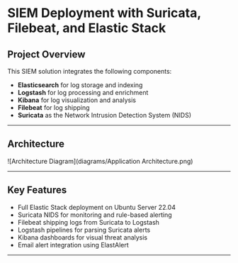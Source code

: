 # SIEM Deployment with Suricata, Filebeat, and Elastic Stack

## Project Overview

This SIEM solution integrates the following components:

- **Elasticsearch** for log storage and indexing  
- **Logstash** for log processing and enrichment  
- **Kibana** for log visualization and analysis  
- **Filebeat** for log shipping  
- **Suricata** as the Network Intrusion Detection System (NIDS)

---

## Architecture

![Architecture Diagram](diagrams/Application Architecture.png)

---

## Key Features

- Full Elastic Stack deployment on Ubuntu Server 22.04
- Suricata NIDS for monitoring and rule-based alerting
- Filebeat shipping logs from Suricata to Logstash
- Logstash pipelines for parsing Suricata alerts
- Kibana dashboards for visual threat analysis
- Email alert integration using ElastAlert

---
